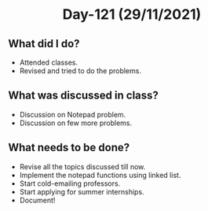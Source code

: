 <h1 align="center"> Day-121 (29/11/2021) </h1> 
 
 ## What did I do? 
 - Attended classes.
 - Revised and tried to do the problems.
 
 ## What was discussed in class?
 - Discussion on Notepad problem.
 - Discussion on few more problems.
 
 ## What needs to be done?
 - Revise all the topics discussed till now.
 - Implement the notepad functions using linked list.
 - Start cold-emailing professors.
 - Start applying for summer internships.
 - Document!
